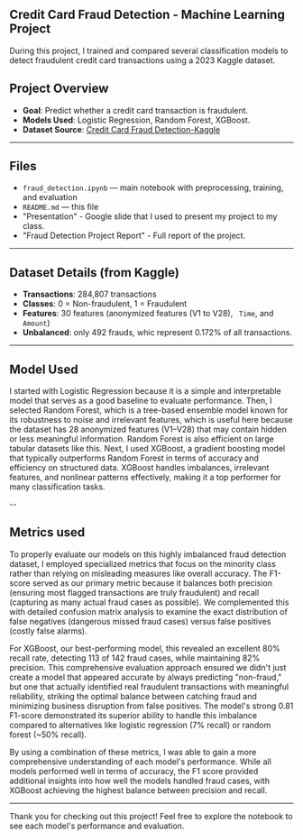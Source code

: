 ## Credit Card Fraud Detection - Machine Learning Project

During this project, I trained and compared several classification models to detect fraudulent credit card transactions using a 2023 Kaggle dataset.

## Project Overview

- **Goal**: Predict whether a credit card transaction is fraudulent.
- **Models Used**: Logistic Regression, Random Forest, XGBoost.
- **Dataset Source**: [Credit Card Fraud Detection-Kaggle]([https://www.kaggle.com/datasets/mlg-ulb/creditcardfraud])

---

## Files

- `fraud_detection.ipynb` — main notebook with preprocessing, training, and evaluation
- `README.md` — this file
- "Presentation" - Google slide that I used to present my project to my class.
- "Fraud Detection Project Report" - Full report of the project.

---
##  Dataset Details (from Kaggle)

- **Transactions**:  284,807 transactions
- **Classes**: 0 = Non-fraudulent, 1 = Fraudulent
- **Features**: 30 features (anonymized features (V1 to V28), ` Time`, and `Amount`)
- **Unbalanced**: only 492 frauds, whic represent 0.172% of all transactions.

---

## Model Used 

I started with Logistic Regression because it is a simple and interpretable model that serves as a good baseline to evaluate performance. Then, I selected Random Forest, which is a tree-based ensemble model known for its robustness to noise and irrelevant features, which is useful here because the dataset has 28 anonymized features (V1–V28) that may contain hidden or less meaningful information. Random Forest is also efficient on large tabular datasets like this. Next, I used XGBoost, a gradient boosting model that typically outperforms Random Forest in terms of accuracy and efficiency on structured data. XGBoost handles imbalances, irrelevant features, and nonlinear patterns effectively, making it a top performer for many classification tasks. 


--
## Metrics used 

To properly evaluate our models on this highly imbalanced fraud detection dataset, I employed specialized metrics that focus on the minority class rather than relying on misleading measures like overall accuracy. The F1-score served as our primary metric because it balances both precision (ensuring most flagged transactions are truly fraudulent) and recall (capturing as many actual fraud cases as possible). We complemented this with detailed confusion matrix analysis to examine the exact distribution of false negatives (dangerous missed fraud cases) versus false positives (costly false alarms). 

For XGBoost, our best-performing model, this revealed an excellent 80% recall rate, detecting 113 of 142 fraud cases, while maintaining 82% precision. This comprehensive evaluation approach ensured we didn't just create a model that appeared accurate by always predicting "non-fraud," but one that actually identified real fraudulent transactions with meaningful reliability, striking the optimal balance between catching fraud and minimizing business disruption from false positives. The model's strong 0.81 F1-score demonstrated its superior ability to handle this imbalance compared to alternatives like logistic regression (7% recall) or random forest (~50% recall).

By using a combination of these metrics, I was able to gain a more comprehensive understanding of each model's performance. While all models performed well in terms of accuracy, the F1 score provided additional insights into how well the models handled fraud cases, with XGBoost achieving the highest balance between precision and recall.


---

Thank you for checking out this project! Feel free to explore the notebook to see each model's performance and evaluation.

